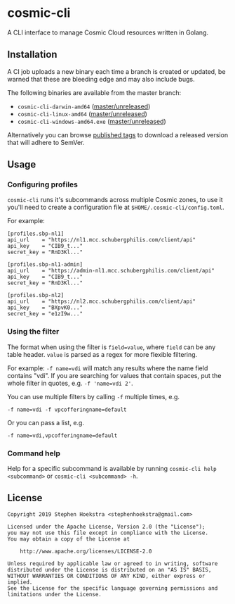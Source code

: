 # cosmic-cli

A CLI interface to manage Cosmic Cloud resources written in Golang.

## Installation

A CI job uploads a new binary each time a branch is created or updated, be warned that these are bleeding edge and may also include bugs.

The following binaries are available from the master branch:

* `cosmic-cli-darwin-amd64` ([master/unreleased](https://sbp.gitlab.schubergphilis.com/shoekstra/cosmic-cli/-/jobs/artifacts/master/download?job=build+darwin-amd64))
* `cosmic-cli-linux-amd64` ([master/unreleased](https://sbp.gitlab.schubergphilis.com/shoekstra/cosmic-cli/-/jobs/artifacts/master/download?job=build+linux-amd64))
* `cosmic-cli-windows-amd64.exe` ([master/unreleased](https://sbp.gitlab.schubergphilis.com/shoekstra/cosmic-cli/-/jobs/artifacts/master/download?job=build+windows-amd64))

Alternatively you can browse [published tags](https://sbp.gitlab.schubergphilis.com/shoekstra/cosmic-cli/tags) to download a released version that will adhere to SemVer.

## Usage

### Configuring profiles

`cosmic-cli` runs it's subcommands across multiple Cosmic zones, to use it you'll need to create a configuration file at `$HOME/.cosmic-cli/config.toml`.

For example:

```
[profiles.sbp-nl1]
api_url    = "https://nl1.mcc.schubergphilis.com/client/api"
api_key    = "CIB9_t..."
secret_key = "RnD3Kl..."

[profiles.sbp-nl1-admin]
api_url    = "https://admin-nl1.mcc.schubergphilis.com/client/api"
api_key    = "CIB9_t..."
secret_key = "RnD3Kl..."

[profiles.sbp-nl2]
api_url    = "https://nl2.mcc.schubergphilis.com/client/api"
api_key    = "BXpvK0..."
secret_key = "e1zI9w..."
```

### Using the filter

The format when using the filter is `field=value`, where `field` can be any table header. `value` is parsed as a regex for more flexible filtering.

For example: `-f name=vdi` will match any results where the name field contains "vdi". If you are searching for values that contain spaces, put the whole filter in quotes, e.g. `-f 'name=vdi 2'`.

You can use multiple filters by calling `-f` multiple times, e.g.

```
-f name=vdi -f vpcofferingname=default
```

Or you can pass a list, e.g.

```
-f name=vdi,vpcofferingname=default
```

### Command help

Help for a specific subcommand is available by running `cosmic-cli help <subcommand>` or `cosmic-cli <subcommand> -h`.

## License

```
Copyright 2019 Stephen Hoekstra <stephenhoekstra@gmail.com>

Licensed under the Apache License, Version 2.0 (the "License");
you may not use this file except in compliance with the License.
You may obtain a copy of the License at

    http://www.apache.org/licenses/LICENSE-2.0

Unless required by applicable law or agreed to in writing, software
distributed under the License is distributed on an "AS IS" BASIS,
WITHOUT WARRANTIES OR CONDITIONS OF ANY KIND, either express or implied.
See the License for the specific language governing permissions and
limitations under the License.
```
